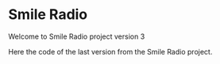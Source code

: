 # Smile Radio

Welcome to Smile Radio project version 3

Here the code of the last version from the Smile Radio project.